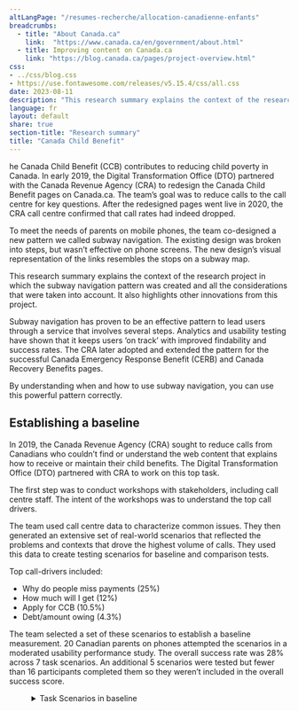 ```yaml
---
altLangPage: "/resumes-recherche/allocation-canadienne-enfants"
breadcrumbs:
  - title: "About Canada.ca"
    link:  "https://www.canada.ca/en/government/about.html"
  - title: Improving content on Canada.ca
    link: "https://blog.canada.ca/pages/project-overview.html"
css:
- ../css/blog.css
- https://use.fontawesome.com/releases/v5.15.4/css/all.css
date: 2023-08-11
description: "This research summary explains the context of the research project in which the subway navigation pattern was created and all the considerations that were taken into account."
language: fr
layout: default
share: true
section-title: "Research summary"
title: "Canada Child Benefit"
---
```


he Canada Child Benefit (CCB) contributes to reducing child poverty in Canada. In early 2019, the Digital Transformation Office (DTO) partnered with the Canada Revenue Agency (CRA) to redesign the Canada Child Benefit pages on Canada.ca. The team’s goal was to reduce calls to the call centre for key questions. After the redesigned pages went live in 2020, the CRA call centre confirmed that call rates had indeed dropped.

To meet the needs of parents on mobile phones, the team co-designed a new pattern we called subway navigation. The existing design was broken into steps, but wasn’t effective on phone screens. The new design’s visual representation of the links resembles the stops on a subway map.

This research summary explains the context of the research project in which the subway navigation pattern was created and all the considerations that were taken into account. It also highlights other innovations from this project.

Subway navigation has proven to be an effective pattern to lead users through a service that involves several steps. Analytics and usability testing have shown that it keeps users ‘on track’ with improved findability and success rates. The CRA later adopted and extended the pattern for the successful Canada Emergency Response Benefit (CERB) and Canada Recovery Benefits pages. 

By understanding when and how to use subway navigation, you can use this powerful pattern correctly. 

## Establishing a baseline
In 2019, the Canada Revenue Agency (CRA) sought to reduce calls from Canadians who couldn’t find or understand the web content that explains how to receive or maintain their child benefits. The Digital Transformation Office (DTO) partnered with CRA to work on this top task. 

The first step was to conduct workshops with stakeholders, including call centre staff. The intent of the workshops was to understand the top call drivers.

The team used call centre data to characterize common issues. They then generated an extensive set of real-world scenarios that reflected the problems and contexts that drove the highest volume of calls. They used this data to create testing scenarios for baseline and comparison tests.

Top call-drivers included:

-  Why do people miss payments (25%)
-  How much will I get (12%)
-  Apply for CCB (10.5%)
-  Debt/amount owing (4.3%)

The team selected a set of these scenarios to establish a baseline measurement. 20 Canadian parents on phones attempted the scenarios in a moderated usability performance study. The overall success rate was 28% across 7 task scenarios. An additional 5 scenarios were tested but fewer than 16 participants completed them so they weren’t included in the overall success score.

<div class="row">
<div class="mrgn-tp-lg mrgn-bttm-md col-md-8">
    <figure class="gc-complex-img" role="group">
      <figcaption>
        <details close="">
          <summary>Task Scenarios in baseline</summary>
          <p class="mrgn-tp-lg">
          <div class="row mrgn-tp-lg">
  <div class="col-md-10">
    <div class="panel panel-default">
      <table class="table table-bordered">
        <caption class="wb-inv">
        Task scenarios in baseline
        </caption>
        <thead>
          <tr>
            <th class="col-md-5">Task</th>
            <th class="col-md-5">Scenario</th>
          </tr>
        </thead>
        <tbody>
          <tr>
            <td>Task 1. Payments stopped</td>
            <td><p>You didn't get your usual child benefit payment in May/July. Which of the reasons below would cause     payments to stop?</p>
             </td>
          </tr>
          <tr>
            <td>Task 2. Calculate payment</td>
            <td><p>Mart's second child was just born. How much Canada Child Benefit will Mart get every month? - Mart lives in Quebec, single with sole custody. 1st child is 2 years old - Made 60,000 last year - Will be on leave for next 12 months so will only make $30,000</p>
              </td>
          </tr>
          <tr>
            <td>Task 4. Payment date</td>
            <td><p>Baseline: Exactly which day in July will your Canada Child Benefit payment be deposited? Optimization: Exactly which day in December will your Canada Child Benefit payment be deposited?
</p>
              </td>
          </tr>
          <tr>
            <td>Task 5. Share custody percentage</td>
            <td><p>Peter's kids are living with his ex. They will start coming to stay with Peter for 2 weekends per month. Should he apply for the Canada Child Benefit?
</p>
              </td>
          </tr>
          <tr>
            <td>Task 8. Shared custody percentage</td>
            <td><p>If you were separated and sharing custody, could the two of you choose what percentage of the Canada Child Benefit each of you will get?
</p>
              </td>
          </tr>
          <tr>
            <td>Task 9. Payment less in July</td>
            <td><p>Petra's July Child Benefit payment arrived and it is much less than she received in June. What is the most likely reason for this change?
</p>
              </td>
          </tr>
          <tr>
            <td>Task 12. Direct deposit change within a month</td>
            <td>Is it safe to close your old bank account before your June 20th Child Benefit payment? You changed your direct deposit to a new bank account number on June 5th.</td>
          </tr>
        </tbody>
      </table>
    </div>
  </div>
</div>  
          </p>
        </details>
      </figcaption>
    </figure>
  </div>
</div>









